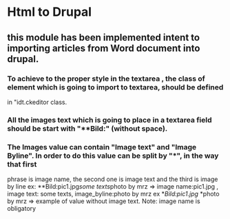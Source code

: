 
# Html to Drupal
## this module has been implemented intent to importing articles from Word document into drupal.




### To achieve to the proper style in  the textarea , the class of element which is going to import to textarea, should be defined
   in "idt.ckeditor class.

### All the images text which is going to place in a textarea field should be start with "**Bild:" (without space).
### The Images value can contain "Image text" and "Image Byline". In order to do this value can be split by "*", in the way that first
   phrase is image name, the second one is image text and the third is image by line
   ex: **Bild:pic1.jpg*some texts*photo by mrz =>  image name:pic1.jpg , image text: some texts, image_byline:photo by mrz
   ex  **Bild:pic1.jpg* *photo by mrz => example of value without image text.
   Note: image name is obligatory



